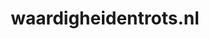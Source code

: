---
layout: post
title: "waardigheidentrots.nl"
internal_url: "/dutchgov/waardigheidentrots.nl.html"
subdomains_count: 4
all_subdomains_count: 13
urls_count: 4
ssl_rank: 0
http_rank: 72
url_link: /data/waardigheidentrots.nl/urls.txt
all_subdomains_link: /data/waardigheidentrots.nl/all_subdomains.txt
subdomains_link: /data/waardigheidentrots.nl/subdomains.txt
categories: dutchgov
---